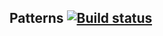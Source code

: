## Patterns [![Build status](https://ci.appveyor.com/api/projects/status/m2m9xqpgi68ni6dp?svg=true)](https://ci.appveyor.com/project/diananaum/patterns2)
